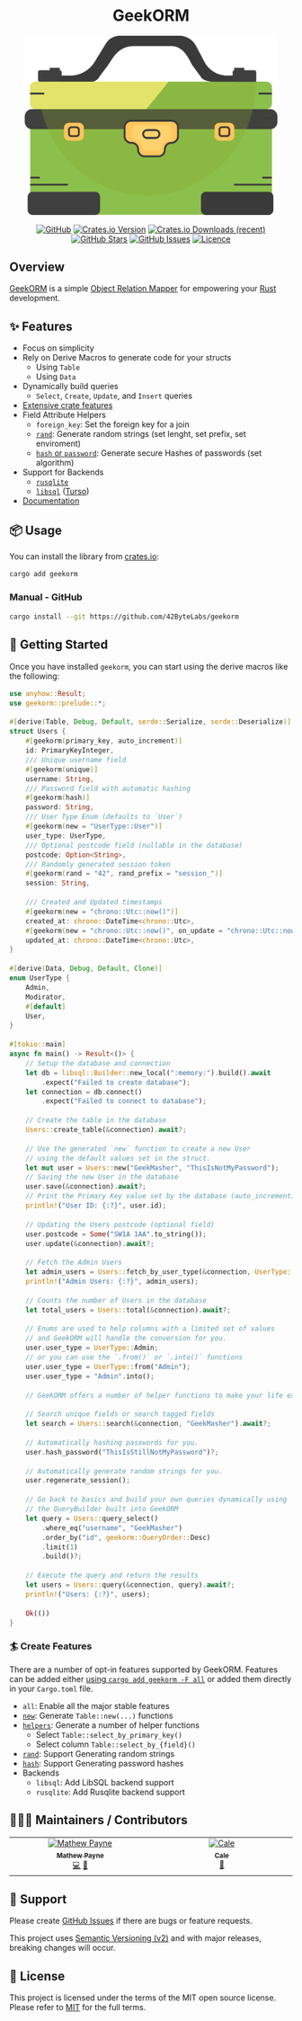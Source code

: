 <!-- markdownlint-disable -->
<div align="center">
<h1>GeekORM</h1>

<img src="./assets/geekorm.png" width="450" title="GeekORM Logo">

[![GitHub](https://img.shields.io/badge/github-%23121011.svg?style=for-the-badge&logo=github&logoColor=white)][github]
[![Crates.io Version](https://img.shields.io/crates/v/geekorm?style=for-the-badge)][crates-io]
[![Crates.io Downloads (recent)](https://img.shields.io/crates/dr/geekorm?style=for-the-badge)][crates-io]
[![GitHub Stars](https://img.shields.io/github/stars/42ByteLabs/geekorm?style=for-the-badge)][github]
[![GitHub Issues](https://img.shields.io/github/issues/42ByteLabs/geekorm?style=for-the-badge)][github-issues]
[![Licence](https://img.shields.io/github/license/Ileriayo/markdown-badges?style=for-the-badge)][license]

</div>
<!-- markdownlint-restore -->

## Overview

[GeekORM][crates-io] is a simple [Object Relation Mapper][docs-orm] for empowering your [Rust][rust-lang] development.

## ✨ Features

- Focus on simplicity
- Rely on Derive Macros to generate code for your structs
  - Using `Table`
  - Using `Data`
- Dynamically build queries
  - `Select`, `Create`, `Update`, and `Insert` queries
- [Extensive crate features](#-create-features)
- Field Attribute Helpers
  - `foreign_key`: Set the foreign key for a join
  - [`rand`][docs-rand]: Generate random strings (set lenght, set prefix, set enviroment)
  - [`hash` or `password`][docs-hash]: Generate secure Hashes of passwords (set algorithm)
- Support for Backends
  - [`rusqlite`][lib-rusqlite]
  - [`libsql`][lib-libsql] ([Turso][web-turso])
- [Documentation][docs]

## 📦 Usage

You can install the library from [crates.io][crates]:

```bash
cargo add geekorm
```

### Manual - GitHub

```bash
cargo install --git https://github.com/42ByteLabs/geekorm
```

## 🏃 Getting Started

Once you have installed `geekorm`, you can start using the derive macros like the following:

```rust
use anyhow::Result;
use geekorm::prelude::*;

#[derive(Table, Debug, Default, serde::Serialize, serde::Deserialize)]
struct Users {
    #[geekorm(primary_key, auto_increment)]
    id: PrimaryKeyInteger,
    /// Unique username field
    #[geekorm(unique)]
    username: String,
    /// Password field with automatic hashing
    #[geekorm(hash)]
    password: String,
    /// User Type Enum (defaults to `User`)
    #[geekorm(new = "UserType::User")]
    user_type: UserType,
    /// Optional postcode field (nullable in the database)
    postcode: Option<String>,
    /// Randomly generated session token
    #[geekorm(rand = "42", rand_prefix = "session_")]
    session: String,

    /// Created and Updated timestamps
    #[geekorm(new = "chrono::Utc::now()")]
    created_at: chrono::DateTime<chrono::Utc>,
    #[geekorm(new = "chrono::Utc::now()", on_update = "chrono::Utc::now()")]
    updated_at: chrono::DateTime<chrono::Utc>,
}

#[derive(Data, Debug, Default, Clone)]
enum UserType {
    Admin,
    Modirator,
    #[default]
    User,
}

#[tokio::main]
async fn main() -> Result<()> {
    // Setup the database and connection
    let db = libsql::Builder::new_local(":memory:").build().await
        .expect("Failed to create database");
    let connection = db.connect()
        .expect("Failed to connect to database");

    // Create the table in the database
    Users::create_table(&connection).await?;

    // Use the generated `new` function to create a new User
    // using the default values set in the struct.
    let mut user = Users::new("GeekMasher", "ThisIsNotMyPassword");
    // Saving the new User in the database
    user.save(&connection).await?;
    // Print the Primary Key value set by the database (auto_increment)
    println!("User ID: {:?}", user.id);

    // Updating the Users postcode (optional field)
    user.postcode = Some("SW1A 1AA".to_string());
    user.update(&connection).await?;

    // Fetch the Admin Users
    let admin_users = Users::fetch_by_user_type(&connection, UserType::Admin).await?;
    println!("Admin Users: {:?}", admin_users);

    // Counts the number of Users in the database
    let total_users = Users::total(&connection).await?;

    // Enums are used to help columns with a limited set of values
    // and GeekORM will handle the conversion for you.
    user.user_type = UserType::Admin;
    // or you can use the `.from()` or `.into()` functions
    user.user_type = UserType::from("Admin");
    user.user_type = "Admin".into();

    // GeekORM offers a number of helper functions to make your life easier.
    
    // Search unique fields or search tagged fields
    let search = Users::search(&connection, "GeekMasher").await?;

    // Automatically hashing passwords for you.
    user.hash_password("ThisIsStillNotMyPassword")?;

    // Automatically generate random strings for you.
    user.regenerate_session();

    // Go back to basics and build your own queries dynamically using
    // the QueryBuilder built into GeekORM
    let query = Users::query_select()
        .where_eq("username", "GeekMasher")
        .order_by("id", geekorm::QueryOrder::Desc)
        .limit(1)
        .build()?;

    // Execute the query and return the results
    let users = Users::query(&connection, query).await?;
    println!("Users: {:?}", users);

    Ok(())
}
```

### 🏄 Create Features

There are a number of opt-in features supported by GeekORM.
Features can be added either [using `cargo add geekorm -F all`][docs-cargo-add] or added them directly in your `Cargo.toml` file.

- `all`: Enable all the major stable features
- [`new`][docs-new]: Generate `Table::new(...)` functions
- [`helpers`][docs-helpers]: Generate a number of helper functions
  - Select `Table::select_by_primary_key()`
  - Select column `Table::select_by_{field}()`
- [`rand`][docs-rand]: Support Generating random strings
- [`hash`][docs-hash]: Support Generating password hashes
- Backends
  - `libsql`: Add LibSQL backend support
  - `rusqlite`: Add Rusqlite backend support

## 🧑‍🤝‍🧑 Maintainers / Contributors

<!-- ALL-CONTRIBUTORS-LIST:START - Do not remove or modify this section -->
<!-- prettier-ignore-start -->
<!-- markdownlint-disable -->
<table>
  <tbody>
    <tr>
      <td align="center" valign="top" width="14.28%"><a href="https://geekmasher.dev"><img src="https://avatars.githubusercontent.com/u/2772944?v=4?s=100" width="100px;" alt="Mathew Payne"/><br /><sub><b>Mathew Payne</b></sub></a><br /><a href="#code-GeekMasher" title="Code">💻</a> <a href="#review-GeekMasher" title="Reviewed Pull Requests">👀</a></td>
      <td align="center" valign="top" width="14.28%"><a href="https://github.com/MsGeekMasher"><img src="https://avatars.githubusercontent.com/u/93775622?v=4?s=100" width="100px;" alt="Cale"/><br /><sub><b>Cale</b></sub></a><br /><a href="#design-MsGeekMasher" title="Design">🎨</a></td>
    </tr>
  </tbody>
</table>

<!-- markdownlint-restore -->
<!-- prettier-ignore-end -->

<!-- ALL-CONTRIBUTORS-LIST:END -->

## 🦸 Support

Please create [GitHub Issues][github-issues] if there are bugs or feature requests.

This project uses [Semantic Versioning (v2)][semver] and with major releases, breaking changes will occur.

## 📓 License

This project is licensed under the terms of the MIT open source license.
Please refer to [MIT][license] for the full terms.

<!-- Resources -->

[license]: ./LICENSE
[crates-io]: https://crates.io/crates/geekorm
[docs]: https://docs.rs/geekorm/latest/geekorm
[rust-lang]: https://www.rust-lang.org/
[semver]: https://semver.org/
[github]: https://github.com/42ByteLabs/geekorm
[github-issues]: https://github.com/42ByteLabs/geekorm/issues
[crates]: https://crates.io
[docs-orm]: https://en.wikipedia.org/wiki/Object%E2%80%93relational_mapping
[docs-cargo-add]: https://doc.rust-lang.org/cargo/commands/cargo-add.html#dependency-options

[docs-new]: https://docs.rs/geekorm-derive/latest/geekorm_derive/derive.GeekTable.html#generate-new-rows
[docs-helpers]: https://docs.rs/geekorm-derive/latest/geekorm_derive/derive.GeekTable.html#generated-helper-methods
[docs-hash]: https://docs.rs/geekorm-derive/latest/geekorm_derive/derive.GeekTable.html#generate-hash-for-storing-passwords
[docs-rand]: https://docs.rs/geekorm-derive/latest/geekorm_derive/derive.GeekTable.html#generate-random-data-for-column

[lib-libsql]: https://github.com/tursodatabase/libsql
[lib-rusqlite]: https://github.com/rusqlite/rusqlite
[web-turso]: https://turso.tech/
